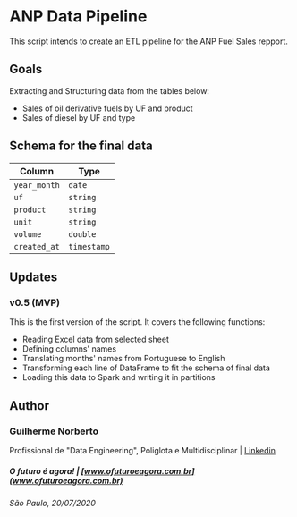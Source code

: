 # ANP Data Pipeline

This script intends to create an ETL pipeline for the ANP Fuel Sales repport.

## Goals

Extracting and Structuring data from the tables below:

- Sales of oil derivative fuels by UF and product
- Sales of diesel by UF and type

## Schema for the final data

| Column       | Type        |
| ------------ | ----------- |
| `year_month` | `date`      |
| `uf`         | `string`    |
| `product`    | `string`    |
| `unit`       | `string`    |
| `volume`     | `double`    |
| `created_at` | `timestamp` |

## Updates

### v0.5 (MVP)
This is the first version of the script. It covers the following functions:
- Reading Excel data from selected sheet
- Defining columns' names
- Translating months' names from Portuguese to English
- Transforming each line of DataFrame to fit the schema of final data
- Loading this data to Spark and writing it in partitions

## Author
### Guilherme Norberto
Profissional de "Data Engineering", Poliglota e Multidisciplinar | [Linkedin](www.linkedin.com/in/guilhermedna)

##### O futuro é agora! | [www.ofuturoeagora.com.br](www.ofuturoeagora.com.br) 

###### São Paulo, 20/07/2020